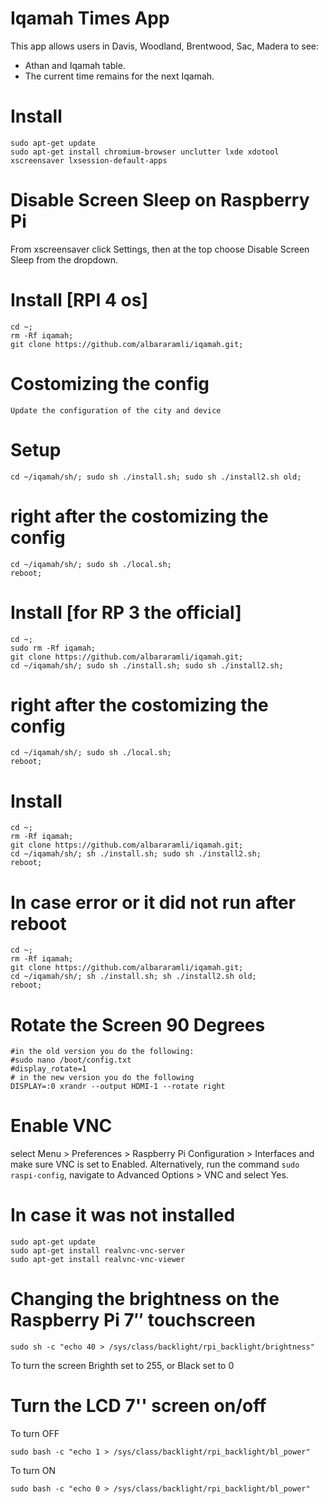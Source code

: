 # Iqamah Times App
This app allows users in Davis, Woodland, Brentwood, Sac, Madera to see:
- Athan and Iqamah table.
- The current time remains for the next Iqamah.



# Install
```
sudo apt-get update
sudo apt-get install chromium-browser unclutter lxde xdotool xscreensaver lxsession-default-apps
```

# Disable Screen Sleep on Raspberry Pi

From xscreensaver click Settings, then at the top choose Disable Screen Sleep from the dropdown. 


# Install [RPI 4 os]
```
cd ~; 
rm -Rf iqamah;
git clone https://github.com/albararamli/iqamah.git; 
```
# Costomizing the config
```
Update the configuration of the city and device
```
# Setup
```
cd ~/iqamah/sh/; sudo sh ./install.sh; sudo sh ./install2.sh old; 
```

# right after the costomizing the config
```
cd ~/iqamah/sh/; sudo sh ./local.sh; 
reboot;
```


# Install [for RP 3 the official]
```
cd ~; 
sudo rm -Rf iqamah;
git clone https://github.com/albararamli/iqamah.git; 
cd ~/iqamah/sh/; sudo sh ./install.sh; sudo sh ./install2.sh; 
```

# right after the costomizing the config
```
cd ~/iqamah/sh/; sudo sh ./local.sh; 
reboot;
```

# Install
```
cd ~; 
rm -Rf iqamah;
git clone https://github.com/albararamli/iqamah.git; 
cd ~/iqamah/sh/; sh ./install.sh; sudo sh ./install2.sh; 
reboot;
```

# In case error or it did not run after reboot
```
cd ~; 
rm -Rf iqamah;
git clone https://github.com/albararamli/iqamah.git; 
cd ~/iqamah/sh/; sh ./install.sh; sh ./install2.sh old; 
reboot;
```


# Rotate the Screen 90 Degrees
```
#in the old version you do the following:
#sudo nano /boot/config.txt
#display_rotate=1
# in the new version you do the following
DISPLAY=:0 xrandr --output HDMI-1 --rotate right
```


# Enable VNC 
select Menu > Preferences > Raspberry Pi Configuration > Interfaces and make sure VNC is set to Enabled.
Alternatively, run the command ```sudo raspi-config```, navigate to Advanced Options > VNC and select Yes.
# In case it was not installed 
```
sudo apt-get update 
sudo apt-get install realvnc-vnc-server 
sudo apt-get install realvnc-vnc-viewer
```

# Changing the brightness on the Raspberry Pi 7″ touchscreen
```
sudo sh -c "echo 40 > /sys/class/backlight/rpi_backlight/brightness"
```
To turn the screen Brighth set to 255, or Black set to 0

# Turn the LCD 7'' screen on/off
To turn OFF
```
sudo bash -c "echo 1 > /sys/class/backlight/rpi_backlight/bl_power"
```
To turn ON
```
sudo bash -c "echo 0 > /sys/class/backlight/rpi_backlight/bl_power"
```


